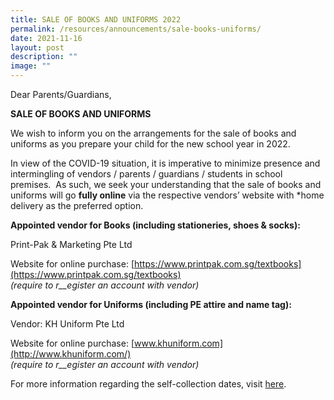 ```yaml
---
title: SALE OF BOOKS AND UNIFORMS 2022
permalink: /resources/announcements/sale-books-uniforms/
date: 2021-11-16
layout: post
description: ""
image: ""
---
```

Dear Parents/Guardians,

**SALE OF BOOKS AND UNIFORMS** 

We wish to inform you on the arrangements for the sale of books and uniforms as you prepare your child for the new school year in 2022.  

In view of the COVID-19 situation, it is imperative to minimize presence and intermingling of vendors / parents / guardians / students in school premises.  As such, we seek your understanding that the sale of books and uniforms will go **fully online** via the respective vendors’ website with \*home delivery as the preferred option. 

**Appointed vendor for Books (including stationeries, shoes & socks):**

Print-Pak & Marketing Pte Ltd

Website for online purchase: [https://www.printpak.com.sg/textbooks](https://www.printpak.com.sg/textbooks)  
_(require to r__egister an account with vendor)_

**Appointed vendor for Uniforms (including PE attire and name tag):**

Vendor: KH Uniform Pte Ltd

Website for online purchase: [www.khuniform.com](http://www.khuniform.com/)  
_(require to r__egister an account with vendor)_

For more information regarding the self-collection dates, visit [here](https://staging.d1w3gt6qa53vq2.amplifyapp.com/useful-links/BMSS-Students/school-booklist/).